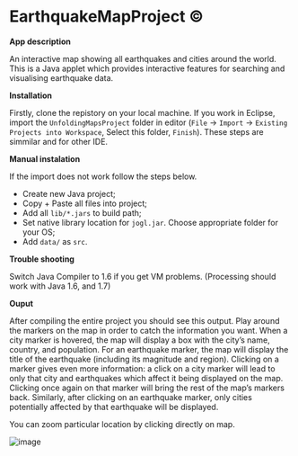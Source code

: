 # EarthquakeMapProject ©

**App description**

An interactive map showing all earthquakes and cities around the world. This is a Java applet which provides interactive features for searching and visualising earthquake data. 

**Installation**

Firstly, clone the repistory on your local machine. If you work in Eclipse, import the ```UnfoldingMapsProject``` folder in editor (```File``` -> ```Import``` -> ```Existing Projects into Workspace```, Select this folder, ```Finish```). 
These steps are simmilar and for other IDE.

**Manual instalation**

If the import does not work follow the steps below.

- Create new Java project;
- Copy + Paste all files into project;
- Add all ```lib/*.jars``` to build path;
- Set native library location for ```jogl.jar```. Choose appropriate folder for your OS;
- Add ```data/``` as ```src```.

**Trouble shooting**

Switch Java Compiler to 1.6 if you get VM problems. (Processing should work with Java 1.6, and 1.7)


**Ouput**

After compiling the entire project you should see this output. Play around the markers on the map in order to catch the information you want. 
When a city marker is hovered, the map will display a box with the city’s name, country, and population. For an earthquake marker, the map will display the title of the earthquake (including its magnitude and region).  Clicking on a marker gives even more information: a click on a city marker will lead to only that city and earthquakes which affect it being displayed on the map.  Clicking once again on that marker will bring the rest of the map’s markers back.  Similarly, after clicking on an earthquake marker, only cities potentially affected by that earthquake will be displayed. 

You can zoom particular location by clicking directly on map.

![image](https://user-images.githubusercontent.com/92053176/165777253-b5ba4ea2-44af-45d3-b155-6cdc21d78dd7.png)

